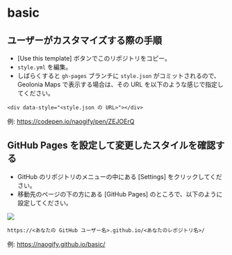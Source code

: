 # basic

## ユーザーがカスタマイズする際の手順

* [Use this template] ボタンでこのリポジトリをコピー。
* `style.yml` を編集。
* しばらくすると `gh-pages` ブランチに `style.json` がコミットされるので、Geolonia Maps で表示する場合は、その URL を以下のような感じで指定してください。

```
<div data-style="<style.json の URL>"></div>
```

例: https://codepen.io/naogify/pen/ZEJOErQ


## GitHub Pages を設定して変更したスタイルを確認する

* GitHub のリポジトリのメニューの中にある [Settings] をクリックしてください。
* 移動先のページの下の方にある [GitHub Pages] のところで、以下のように設定してください。

![](https://www.evernote.com/l/ABXqA26fEitDNZG6KDxX-Os6Qb8gciGRKSYB/image.png)

```
https://<あなたの GitHub ユーザー名>.github.io/<あなたのレポジトリ名>/
```
例: https://naogify.github.io/basic/

